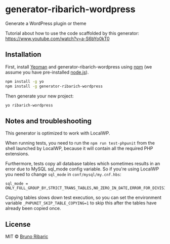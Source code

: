 # generator-ribarich-wordpress

Generate a WordPress plugin or theme

Tutorial about how to use the code scaffolded by this generator: https://www.youtube.com/watch?v=a-S6bYo0kT0

## Installation

First, install [Yeoman](http://yeoman.io) and generator-ribarich-wordpress using [npm](https://www.npmjs.com/) (we assume you have pre-installed [node.js](https://nodejs.org/)).

```bash
npm install -g yo
npm install -g generator-ribarich-wordpress
```

Then generate your new project:

```bash
yo ribarich-wordpress
```

## Notes and troubleshooting

This generator is optimized to work with LocalWP.

When running tests, you need to run the `npm run test-phpunit` from the shell launched by LocalWP, because it will contain all the required PHP extensions.

Furthermore, tests copy all database tables which sometimes results in an error due to MySQL sql_mode config variable. So if you're using LocalWP you need to change `sql_mode` in `conf/mysql/my.cnf.hbs`:

```
sql_mode = ONLY_FULL_GROUP_BY,STRICT_TRANS_TABLES,NO_ZERO_IN_DATE,ERROR_FOR_DIVISION_BY_ZERO,NO_ENGINE_SUBSTITUTION
```

Copying tables slows down test execution, so you can set the environment variable `_PHPUNIT_SKIP_TABLE_COPYING=1` to skip this after the tables have already been copied once.

## License

MIT © [Bruno Ribaric](https://ribarich.me/)


[npm-image]: https://badge.fury.io/js/generator-ribarich-wordpress.svg
[npm-url]: https://npmjs.org/package/generator-ribarich-wordpress
